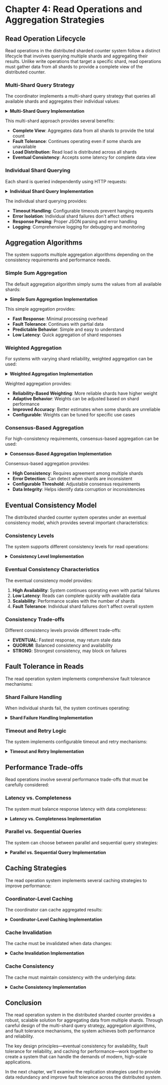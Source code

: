 # Chapter 4: Read Operations and Aggregation Strategies

## Read Operation Lifecycle

Read operations in the distributed sharded counter system follow a distinct lifecycle that involves querying multiple shards and aggregating their results. Unlike write operations that target a specific shard, read operations must gather data from all shards to provide a complete view of the distributed counter.

### Multi-Shard Query Strategy

The coordinator implements a multi-shard query strategy that queries all available shards and aggregates their individual values:

<details>
<summary><strong>Multi-Shard Query Implementation</strong></summary>

```java
// From ShardedCounterCoordinator.java
private ShardedCounterResponse handleGetTotal(ShardedCounterOperation operation) {
    Map<String, Long> shardValues = new HashMap<>();
    long totalValue = 0;
    int successfulResponses = 0;

    // Query all shards for their individual values
    for (Map.Entry<String, ShardInfo> entry : shards.entrySet()) {
        String shardAddress = entry.getKey();
        ShardInfo shardInfo = entry.getValue();

        if (!shardInfo.isHealthy()) {
            logger.warn("Skipping unhealthy shard: {}", shardAddress);
            continue;
        }

        try {
            ShardedCounterResponse response = queryShard(shardAddress, operation.getCounterId());
            if (response.isSuccess()) {
                long shardValue = response.getShardValue();
                shardValues.put(shardAddress, shardValue);
                totalValue += shardValue;
                successfulResponses++;
            }
        } catch (Exception e) {
            logger.error("Failed to query shard: " + shardAddress, e);
        }
    }

    if (successfulResponses == 0) {
        return ShardedCounterResponse.error("No healthy shards available");
    }

    return ShardedCounterResponse.success(totalValue, shardValues);
}
```

</details>

This multi-shard approach provides several benefits:
- **Complete View**: Aggregates data from all shards to provide the total count
- **Fault Tolerance**: Continues operating even if some shards are unavailable
- **Load Distribution**: Read load is distributed across all shards
- **Eventual Consistency**: Accepts some latency for complete data view

### Individual Shard Querying

Each shard is queried independently using HTTP requests:

<details>
<summary><strong>Individual Shard Query Implementation</strong></summary>

```java
// From ShardedCounterCoordinator.java
private ShardedCounterResponse queryShard(String shardAddress, String counterId) {
    try {
        // Create query operation
        ShardedCounterOperation queryOp = new ShardedCounterOperation(
            counterId, ShardedCounterOperation.OperationType.GET_SHARD_VALUES);
        
        // Serialize request
        String jsonRequest = objectMapper.writeValueAsString(queryOp);
        
        // Create HTTP request
        HttpRequest request = HttpRequest.newBuilder()
                .uri(URI.create("http://" + shardAddress + "/sharded"))
                .header("Content-Type", "application/json")
                .POST(HttpRequest.BodyPublishers.ofString(jsonRequest))
                .timeout(Duration.ofSeconds(3))
                .build();
        
        // Send request and parse response
        HttpResponse<String> response = httpClient.send(request, 
                HttpResponse.BodyHandlers.ofString());
        
        if (response.statusCode() == 200) {
            return objectMapper.readValue(response.body(), ShardedCounterResponse.class);
        } else {
            logger.error("Shard returned error status: {}", response.statusCode());
            return ShardedCounterResponse.error("Shard query failed");
        }
    } catch (Exception e) {
        logger.error("Failed to query shard: " + shardAddress, e);
        return ShardedCounterResponse.error("Shard communication failed");
    }
}
```

</details>

The individual shard querying provides:
- **Timeout Handling**: Configurable timeouts prevent hanging requests
- **Error Isolation**: Individual shard failures don't affect others
- **Response Parsing**: Proper JSON parsing and error handling
- **Logging**: Comprehensive logging for debugging and monitoring

## Aggregation Algorithms

The system supports multiple aggregation algorithms depending on the consistency requirements and performance needs.

### Simple Sum Aggregation

The default aggregation algorithm simply sums the values from all available shards:

<details>
<summary><strong>Simple Sum Aggregation Implementation</strong></summary>

```java
// Simple sum aggregation
public class SimpleSumAggregator implements AggregationAlgorithm {
    @Override
    public AggregationResult aggregate(Map<String, ShardResponse> shardResponses) {
        long totalValue = 0;
        int successfulShards = 0;
        Map<String, Long> shardValues = new HashMap<>();
        
        for (Map.Entry<String, ShardResponse> entry : shardResponses.entrySet()) {
            String shardAddress = entry.getKey();
            ShardResponse response = entry.getValue();
            
            if (response.isSuccess()) {
                long shardValue = response.getValue();
                shardValues.put(shardAddress, shardValue);
                totalValue += shardValue;
                successfulShards++;
            }
        }
        
        if (successfulShards == 0) {
            return AggregationResult.error("No successful shard responses");
        }
        
        return AggregationResult.success(totalValue, shardValues, successfulShards);
    }
}
```

</details>

This simple aggregation provides:
- **Fast Response**: Minimal processing overhead
- **Fault Tolerance**: Continues with partial data
- **Predictable Behavior**: Simple and easy to understand
- **Low Latency**: Quick aggregation of shard responses

### Weighted Aggregation

For systems with varying shard reliability, weighted aggregation can be used:

<details>
<summary><strong>Weighted Aggregation Implementation</strong></summary>

```java
// Weighted aggregation based on shard reliability
public class WeightedAggregator implements AggregationAlgorithm {
    private final Map<String, Double> shardWeights;
    
    public WeightedAggregator(Map<String, Double> shardWeights) {
        this.shardWeights = new HashMap<>(shardWeights);
    }
    
    @Override
    public AggregationResult aggregate(Map<String, ShardResponse> shardResponses) {
        double weightedSum = 0.0;
        double totalWeight = 0.0;
        Map<String, Long> shardValues = new HashMap<>();
        int successfulShards = 0;
        
        for (Map.Entry<String, ShardResponse> entry : shardResponses.entrySet()) {
            String shardAddress = entry.getKey();
            ShardResponse response = entry.getValue();
            
            if (response.isSuccess()) {
                double weight = shardWeights.getOrDefault(shardAddress, 1.0);
                long shardValue = response.getValue();
                
                shardValues.put(shardAddress, shardValue);
                weightedSum += shardValue * weight;
                totalWeight += weight;
                successfulShards++;
            }
        }
        
        if (successfulShards == 0 || totalWeight == 0) {
            return AggregationResult.error("No successful shard responses");
        }
        
        long totalValue = Math.round(weightedSum / totalWeight);
        return AggregationResult.success(totalValue, shardValues, successfulShards);
    }
}
```

</details>

Weighted aggregation provides:
- **Reliability-Based Weighting**: More reliable shards have higher weight
- **Adaptive Behavior**: Weights can be adjusted based on shard performance
- **Improved Accuracy**: Better estimates when some shards are unreliable
- **Configurable**: Weights can be tuned for specific use cases

### Consensus-Based Aggregation

For high-consistency requirements, consensus-based aggregation can be used:

<details>
<summary><strong>Consensus-Based Aggregation Implementation</strong></summary>

```java
// Consensus-based aggregation requiring majority agreement
public class ConsensusAggregator implements AggregationAlgorithm {
    private final double consensusThreshold; // e.g., 0.5 for majority
    
    public ConsensusAggregator(double consensusThreshold) {
        this.consensusThreshold = consensusThreshold;
    }
    
    @Override
    public AggregationResult aggregate(Map<String, ShardResponse> shardResponses) {
        Map<Long, Integer> valueCounts = new HashMap<>();
        Map<String, Long> shardValues = new HashMap<>();
        int totalResponses = 0;
        
        // Count occurrences of each value
        for (Map.Entry<String, ShardResponse> entry : shardResponses.entrySet()) {
            String shardAddress = entry.getKey();
            ShardResponse response = entry.getValue();
            
            if (response.isSuccess()) {
                long value = response.getValue();
                shardValues.put(shardAddress, value);
                valueCounts.put(value, valueCounts.getOrDefault(value, 0) + 1);
                totalResponses++;
            }
        }
        
        if (totalResponses == 0) {
            return AggregationResult.error("No successful shard responses");
        }
        
        // Find the most common value
        long consensusValue = 0;
        int maxCount = 0;
        
        for (Map.Entry<Long, Integer> entry : valueCounts.entrySet()) {
            if (entry.getValue() > maxCount) {
                maxCount = entry.getValue();
                consensusValue = entry.getKey();
            }
        }
        
        // Check if consensus threshold is met
        double consensusRatio = (double) maxCount / totalResponses;
        if (consensusRatio >= consensusThreshold) {
            return AggregationResult.success(consensusValue, shardValues, totalResponses);
        } else {
            return AggregationResult.error("Consensus threshold not met: " + consensusRatio);
        }
    }
}
```

</details>

Consensus-based aggregation provides:
- **High Consistency**: Requires agreement among multiple shards
- **Error Detection**: Can detect when shards are inconsistent
- **Configurable Threshold**: Adjustable consensus requirements
- **Data Integrity**: Helps identify data corruption or inconsistencies

## Eventual Consistency Model

The distributed sharded counter system operates under an eventual consistency model, which provides several important characteristics:

### Consistency Levels

The system supports different consistency levels for read operations:

<details>
<summary><strong>Consistency Level Implementation</strong></summary>

```java
// Consistency level configuration
public enum ConsistencyLevel {
    EVENTUAL,    // Return immediately with available data
    QUORUM,      // Wait for majority of shards
    STRONG       // Wait for all shards
}

public class ConsistencyAwareAggregator {
    private final ConsistencyLevel consistencyLevel;
    private final int totalShards;
    
    public ConsistencyAwareAggregator(ConsistencyLevel consistencyLevel, int totalShards) {
        this.consistencyLevel = consistencyLevel;
        this.totalShards = totalShards;
    }
    
    public AggregationResult aggregate(Map<String, ShardResponse> shardResponses) {
        int successfulShards = (int) shardResponses.values().stream()
                .filter(ShardResponse::isSuccess)
                .count();
        
        // Check consistency requirements
        switch (consistencyLevel) {
            case EVENTUAL:
                return aggregateEventual(shardResponses, successfulShards);
            case QUORUM:
                if (successfulShards < (totalShards / 2) + 1) {
                    return AggregationResult.error("Quorum not available");
                }
                return aggregateQuorum(shardResponses, successfulShards);
            case STRONG:
                if (successfulShards < totalShards) {
                    return AggregationResult.error("Not all shards available");
                }
                return aggregateStrong(shardResponses, successfulShards);
            default:
                return AggregationResult.error("Unknown consistency level");
        }
    }
}
```

</details>

### Eventual Consistency Characteristics

The eventual consistency model provides:

1. **High Availability**: System continues operating even with partial failures
2. **Low Latency**: Reads can complete quickly with available data
3. **Scalability**: Performance scales with the number of shards
4. **Fault Tolerance**: Individual shard failures don't affect overall system

### Consistency Trade-offs

Different consistency levels provide different trade-offs:

- **EVENTUAL**: Fastest response, may return stale data
- **QUORUM**: Balanced consistency and availability
- **STRONG**: Strongest consistency, may block on failures

## Fault Tolerance in Reads

The read operation system implements comprehensive fault tolerance mechanisms:

### Shard Failure Handling

When individual shards fail, the system continues operating:

<details>
<summary><strong>Shard Failure Handling Implementation</strong></summary>

```java
// Shard failure handling in read operations
public class FaultTolerantReadHandler {
    private final Map<String, ShardHealth> shardHealth;
    private final int maxRetries;
    private final long timeoutMs;
    
    public FaultTolerantReadHandler(int maxRetries, long timeoutMs) {
        this.shardHealth = new ConcurrentHashMap<>();
        this.maxRetries = maxRetries;
        this.timeoutMs = timeoutMs;
    }
    
    public CompletableFuture<ShardResponse> queryShardWithRetry(String shardAddress, 
            String counterId) {
        return queryShardWithRetryInternal(shardAddress, counterId, 0);
    }
    
    private CompletableFuture<ShardResponse> queryShardWithRetryInternal(
            String shardAddress, String counterId, int attempt) {
        
        return queryShard(shardAddress, counterId)
                .handle((response, throwable) -> {
                    if (throwable != null && attempt < maxRetries) {
                        // Exponential backoff
                        long delay = (long) Math.pow(2, attempt) * 100;
                        return CompletableFuture.delayedExecutor(delay, TimeUnit.MILLISECONDS)
                                .execute(() -> queryShardWithRetryInternal(shardAddress, counterId, attempt + 1))
                                .join();
                    }
                    return response;
                });
    }
}
```

</details>

### Timeout and Retry Logic

The system implements configurable timeout and retry mechanisms:

<details>
<summary><strong>Timeout and Retry Implementation</strong></summary>

```java
// Timeout and retry configuration
public class ReadOperationConfig {
    private final Duration shardTimeout;
    private final Duration totalTimeout;
    private final int maxRetries;
    private final boolean failFast;
    
    public ReadOperationConfig(Duration shardTimeout, Duration totalTimeout, 
                             int maxRetries, boolean failFast) {
        this.shardTimeout = shardTimeout;
        this.totalTimeout = totalTimeout;
        this.maxRetries = maxRetries;
        this.failFast = failFast;
    }
    
    public CompletableFuture<AggregationResult> executeWithTimeout(
            Supplier<CompletableFuture<AggregationResult>> operation) {
        
        CompletableFuture<AggregationResult> result = operation.get();
        
        // Apply total timeout
        ScheduledExecutorService scheduler = Executors.newSingleThreadScheduledExecutor();
        scheduler.schedule(() -> {
            if (!result.isDone()) {
                result.completeExceptionally(new TimeoutException("Total timeout exceeded"));
            }
        }, totalTimeout.toMillis(), TimeUnit.MILLISECONDS);
        
        return result;
    }
}
```

</details>

## Performance Trade-offs

Read operations involve several performance trade-offs that must be carefully considered:

### Latency vs. Completeness

The system must balance response latency with data completeness:

<details>
<summary><strong>Latency vs. Completeness Implementation</strong></summary>

```java
// Configurable latency vs. completeness trade-off
public class AdaptiveReadHandler {
    private final Map<String, Long> shardLatencies = new ConcurrentHashMap<>();
    private final double completenessThreshold;
    private final Duration maxLatency;
    
    public AdaptiveReadHandler(double completenessThreshold, Duration maxLatency) {
        this.completenessThreshold = completenessThreshold;
        this.maxLatency = maxLatency;
    }
    
    public CompletableFuture<AggregationResult> adaptiveRead(
            Map<String, CompletableFuture<ShardResponse>> shardQueries) {
        
        List<CompletableFuture<ShardResponse>> futures = 
                new ArrayList<>(shardQueries.values());
        
        // Wait for minimum required responses
        int minResponses = (int) Math.ceil(shardQueries.size() * completenessThreshold);
        
        return CompletableFuture.anyOf(futures.toArray(new CompletableFuture[0]))
                .thenCompose(result -> {
                    // Check if we have enough responses
                    long completedCount = futures.stream()
                            .filter(CompletableFuture::isDone)
                            .count();
                    
                    if (completedCount >= minResponses) {
                        return aggregateAvailableResponses(shardQueries);
                    } else {
                        // Wait for more responses or timeout
                        return waitForMoreResponses(shardQueries, minResponses);
                    }
                });
    }
}
```

</details>

### Parallel vs. Sequential Queries

The system can choose between parallel and sequential query strategies:

<details>
<summary><strong>Parallel vs. Sequential Query Implementation</strong></summary>

```java
// Parallel query strategy
public class ParallelQueryStrategy implements QueryStrategy {
    @Override
    public CompletableFuture<AggregationResult> queryShards(
            Map<String, String> shardAddresses, String counterId) {
        
        Map<String, CompletableFuture<ShardResponse>> futures = new HashMap<>();
        
        // Start all queries in parallel
        for (Map.Entry<String, String> entry : shardAddresses.entrySet()) {
            String shardId = entry.getKey();
            String address = entry.getValue();
            
            futures.put(shardId, queryShard(address, counterId));
        }
        
        // Wait for all responses
        return CompletableFuture.allOf(futures.values().toArray(new CompletableFuture[0]))
                .thenApply(v -> aggregateResponses(futures));
    }
}

// Sequential query strategy
public class SequentialQueryStrategy implements QueryStrategy {
    @Override
    public CompletableFuture<AggregationResult> queryShards(
            Map<String, String> shardAddresses, String counterId) {
        
        List<ShardResponse> responses = new ArrayList<>();
        
        // Query shards sequentially
        for (Map.Entry<String, String> entry : shardAddresses.entrySet()) {
            String shardId = entry.getKey();
            String address = entry.getValue();
            
            try {
                ShardResponse response = queryShard(address, counterId).get();
                responses.add(response);
            } catch (Exception e) {
                logger.warn("Failed to query shard: " + address, e);
            }
        }
        
        return CompletableFuture.completedFuture(aggregateResponses(responses));
    }
}
```

</details>

## Caching Strategies

The read operation system implements several caching strategies to improve performance:

### Coordinator-Level Caching

The coordinator can cache aggregated results:

<details>
<summary><strong>Coordinator-Level Caching Implementation</strong></summary>

```java
// Coordinator-level caching for aggregated results
public class CoordinatorCache {
    private final Cache<String, CachedResult> cache;
    private final Duration ttl;
    
    public CoordinatorCache(int maxSize, Duration ttl) {
        this.cache = Caffeine.newBuilder()
                .maximumSize(maxSize)
                .expireAfterWrite(ttl)
                .build();
        this.ttl = ttl;
    }
    
    public Optional<Long> getCachedValue(String counterId) {
        CachedResult cached = cache.getIfPresent(counterId);
        if (cached != null && !cached.isExpired()) {
            return Optional.of(cached.getValue());
        }
        return Optional.empty();
    }
    
    public void cacheValue(String counterId, long value) {
        CachedResult result = new CachedResult(value, System.currentTimeMillis());
        cache.put(counterId, result);
    }
    
    private static class CachedResult {
        private final long value;
        private final long timestamp;
        private final Duration ttl;
        
        public CachedResult(long value, long timestamp) {
            this.value = value;
            this.timestamp = timestamp;
            this.ttl = Duration.ofSeconds(5); // 5 second TTL
        }
        
        public long getValue() { return value; }
        public boolean isExpired() { 
            return System.currentTimeMillis() - timestamp > ttl.toMillis(); 
        }
    }
}
```

</details>

### Cache Invalidation

The cache must be invalidated when data changes:

<details>
<summary><strong>Cache Invalidation Implementation</strong></summary>

```java
// Cache invalidation on write operations
public class CacheInvalidationHandler {
    private final CoordinatorCache cache;
    private final Set<String> invalidatedKeys = ConcurrentHashMap.newKeySet();
    
    public CacheInvalidationHandler(CoordinatorCache cache) {
        this.cache = cache;
    }
    
    public void invalidateCounter(String counterId) {
        invalidatedKeys.add(counterId);
        cache.invalidate(counterId);
        
        // Schedule cleanup of invalidated keys set
        CompletableFuture.delayedExecutor(60, TimeUnit.SECONDS)
                .execute(() -> invalidatedKeys.remove(counterId));
    }
    
    public boolean isInvalidated(String counterId) {
        return invalidatedKeys.contains(counterId);
    }
    
    public void onWriteOperation(String counterId) {
        // Invalidate cache when write occurs
        invalidateCounter(counterId);
    }
}
```

</details>

### Cache Consistency

The cache must maintain consistency with the underlying data:

<details>
<summary><strong>Cache Consistency Implementation</strong></summary>

```java
// Cache consistency management
public class ConsistentCache {
    private final CoordinatorCache cache;
    private final Map<String, Long> writeTimestamps = new ConcurrentHashMap<>();
    
    public ConsistentCache(CoordinatorCache cache) {
        this.cache = cache;
    }
    
    public Optional<Long> getConsistentValue(String counterId, long readTimestamp) {
        CachedResult cached = cache.getIfPresent(counterId);
        
        if (cached != null) {
            Long lastWrite = writeTimestamps.get(counterId);
            
            // Only return cached value if it's newer than the last write
            if (lastWrite == null || cached.getTimestamp() > lastWrite) {
                return Optional.of(cached.getValue());
            }
        }
        
        return Optional.empty();
    }
    
    public void onWrite(String counterId) {
        writeTimestamps.put(counterId, System.currentTimeMillis());
        cache.invalidate(counterId);
    }
}
```

</details>

## Conclusion

The read operation system in the distributed sharded counter provides a robust, scalable solution for aggregating data from multiple shards. Through careful design of the multi-shard query strategy, aggregation algorithms, and fault tolerance mechanisms, the system achieves both performance and reliability.

The key design principles—eventual consistency for availability, fault tolerance for reliability, and caching for performance—work together to create a system that can handle the demands of modern, high-scale applications.

In the next chapter, we'll examine the replication strategies used to provide data redundancy and improve fault tolerance across the distributed system. 